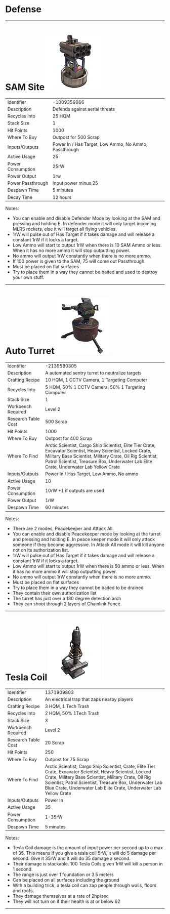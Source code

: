 
# Defense

---

# SAM Site![](images/image92.png)

| | |  
|-|---|  
Identifier        | -1009359066
Description       | Defends against aerial threats
Recycles Into     | 25 HQM
Stack Size        | 1
Hit Points        | 1000
Where To Buy      | Outpost for 500 Scrap
Inputs/Outputs    | Power In / Has Target, Low Ammo, No Ammo, Passthrough
Active Usage      | 25
Power Consumption | 25rW
Power Output      | 1rw
Power Passthrough | Input power minus 25
Despawn Time      | 5 minutes
Decay Time        | 12 hours

Notes:

- You can enable and disable Defender Mode by looking at the SAM and
  pressing and holding E. In defender mode it will only target incoming
  MLRS rockets, else it will target all flying vehicles.
- 1rW will pulse out of Has Target if it takes damage and will release a
  constant 1rW if it locks a target.
- Low Ammo will start to output 1rW when there is 10 SAM Ammo or less.
  When it has no more ammo it will stop outputting power.
- No ammo will output 1rW constantly when there is no more ammo.
- If 100 power is given to the SAM, 75 will come out Passthrough.
- Must be placed on flat surfaces
- Try to place them in a way they cannot be baited and used to destroy
  your own stuff.

---

# Auto Turret![](images/image91.png)

| | |  
|-|---|  
Identifier          | -2139580305
Description         | A automated sentry turret to neutralize targets
Crafting Recipe     | 10 HQM, 1 CCTV Camera, 1 Targeting Computer
Recycles Into       | 5 HQM, 50% 1 CCTV Camera, 50% 1 Targeting Computer
Stack Size          | 1
Workbench Required  | Level 2
Research Table Cost | 500 Scrap
Hit Points          | 1000
Where To Buy        | Outpost for 400 Scrap
Where To Find       | Arctic Scientist, Cargo Ship Scientist, Elite Tier Crate, Excavator Scientist, Heavy Scientist, Locked Crate, Military Base Scientist, Military Crate, Oil Rig Scientist, Patrol Scientist, Treasure Box, Underwater Lab Elite Crate, Underwater Lab Yellow Crate
Inputs/Outputs      | Power In / Has Target, Low Ammo, No ammo
Active Usage        | 10
Power Consumption   | 10rW +1 if outputs are used
Power Output        | 1rW
Despawn Time        | 60 minutes

Notes:

- There are 2 modes, Peacekeeper and Attack All.
- You can enable and disable Peacekeeper mode by looking at the turret
  and pressing and holding E. In peace keeper mode it will only attack
  someone if they become aggressive. In Attack All mode it will kill
  anyone not on its authorization list.
- 1rW will pulse out of Has Target if it takes damage and will release a
  constant 1rW if it locks a target.
- Low Ammo will start to output 1rW when there is 50 ammo or less. When
  it has no more ammo it will stop outputting power.
- No ammo will output 1rW constantly when there is no more ammo.
- Must be placed on flat surfaces
- Try to place them in a way they cannot be baited to be drained
- They contain their own authorization list
- The turret has just over a 180 degree detection arch
- They can shoot through 2 layers of Chainlink Fence.

---

# Tesla Coil![](images/image117.png)

| | |  
|-|---|  
Identifier          | 1371909803
Description         | An electrical trap that zaps nearby players
Crafting Recipe     | 3 HQM, 1 Tech Trash
Recycles Into       | 2 HQM, 50% 1Tech Trash
Stack Size          | 3
Workbench Required  | Level 2
Research Table Cost | 20 Scrap
Hit Points          | 250
Where To Buy        | Outpost for 75 Scrap
Where To Find       | Arctic Scientist, Cargo Ship Scientist, Crate, Elite Tier Crate, Excavator Scientist, Heavy Scientist, Locked Crate, Military Base Scientist, Military Crate, Oil Rig Scientist, Patrol Scientist, Treasure Box, Underwater Lab Blue Crate, Underwater Lab Elite Crate, Underwater Lab Yellow Crate
Inputs/Outputs      | Power In
Active Usage        | 35
Power Consumption   | 1-35rW
Despawn Time        | 5 minutes

Notes:

- Tesla Coil damage is the amount of input power per second up to a max
  of 35. This means if you give a tesla coil 5rW, it will do 5 damage
  per second. Give it 35rW and it will do 35 damage a second.
- Their damage is stackable. 100 Tesla Coils given 1rW will kill a
  person in 1 second.
- The range is just over 1 foundation or 3.5 meters
- Can be placed on all surfaces including the ground
- With a building trick, a tesla coil can zap people through walls,
  floors and roofs.
- They damage themselves at a rate of 2hp/sec
- They will not turn on if their health is at or below 62

---

